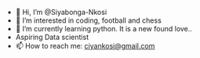 - 👋 Hi, I’m @Siyabonga-Nkosi
- 👀 I’m interested in coding, football and chess
- 🌱 I’m currently learning python. It is a new found love..
- Aspiring Data scientist
- 📫 How to reach me: ciyankosi@gmail.com
<!---
Siyabonga-Nkosi/Siyabonga-Nkosi is a ✨ special ✨ repository because its `README.md` (this file) appears on your GitHub profile.
You can click the Preview link to take a look at your changes.
--->
